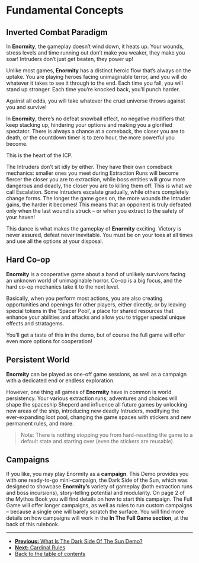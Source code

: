 # Fundamental Concepts

## Inverted Combat Paradigm

In **Enormity**, the gameplay doesn’t wind down,
it heats up. Your wounds, stress levels and time
running out don’t make you weaker, they make you
soar! Intruders don’t just get beaten, they power up!

Unlike most games, **Enormity** has a distinct heroic
flow that’s always on the uptake. You are playing
heroes facing unimaginable terror, and you will do
whatever it takes to see it through to the end. Each
time you fall, you will stand up stronger. Each time
you’re knocked back, you’ll punch harder.

Against all odds, you will take whatever the cruel
universe throws against you and survive!

In **Enormity**, there’s no defeat snowball effect,
no negative modifiers that keep stacking up, hindering your options and making you a glorified spectator.
There is always a chance at a comeback, the closer
you are to death, or the countdown timer is to zero
hour, the more powerful you become.

This is the heart of the ICP.

The Intruders don’t sit idly by either. They have their
own comeback mechanics: smaller ones you meet
during Extraction Runs will become fiercer the closer
you are to extraction, while boss entities will grow
more dangerous and deadly, the closer you are to
killing them off. This is what we call Escalation.
Some Intruders escalate gradually, while others
completely change forms. The longer the game
goes on, the more wounds the Intruder gains, the
harder it becomes! This means that an opponent
is truly defeated only when the last wound is struck
– or when you extract to the safety of your haven!

This dance is what makes the gameplay of **Enormity**
exciting. Victory is never assured, defeat never inevitable. You must be on your toes at all times and
use all the options at your disposal.

## Hard Co-op

**Enormity** is a cooperative game about a band
of unlikely survivors facing an unknown world of unimaginable horror. Co-op is a big focus, and the hard
co-op mechanics take it to the next level.

Basically, when you perform most actions, you are
also creating opportunities and openings for other
players, either directly, or by leaving special tokens
in the ‘Spacer Pool’, a place for shared resources
that enhance your abilities and attacks and allow
you to trigger special unique effects and stratagems.

You’ll get a taste of this in the demo, but of course the
full game will offer even more options for cooperation!

## Persistent World

**Enormity** can be played as one-off game sessions,
as well as a campaign with a dedicated end or endless exploration.

However, one thing all games of **Enormity** have
in common is world persistency. Your various
extraction runs, adventures and choices will shape
the spaceship Sheperd and influence all future
games by unlocking new areas of the ship, introducing new deadly Intruders, modifying the ever-expanding loot pool, changing the game spaces with
stickers and new permanent rules, and more.

> Note: There is nothing stopping you from hard-resetting the game to a default state and starting
> over (even the stickers are reusable).

## Campaigns

If you like, you may play Enormity as a **campaign**.
This Demo provides you with one ready-to-go
mini-campaign, the Dark Side of the Sun, which
was designed to showcase **Enormity’s** variety
of gameplay (both extraction runs and boss incursions), story-telling potential and modularity.
On page 2 of the Mythos Book you will find details
on how to start this campaign. The Full Game will
offer longer campaigns, as well as rules to run custom campaigns – because a single one will barely
scratch the surface. You will find more details
on how campaigns will work in the **In The Full
Game section**, at the back of this rulebook.

---

- [**Previous:** What Is The Dark Side Of The Sun Demo?](what-is-the-dark-side-of-the-sun-demo.md)
- [**Next:** Cardinal Rules](cardinal-rules.md)
- [Back to the table of contents](README.md) 
